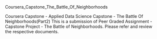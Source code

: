 Coursera_Capstone_The_Battle_Of_Neighborhoods

Coursera Capstone - Applied Data Science Capstone - The Battle Of Neighborhoods(Part2)
This is a submission of Peer Graded Assignment - Capstone Project - The Battle of Neighborhoods. Please refer and review the respective documents.
